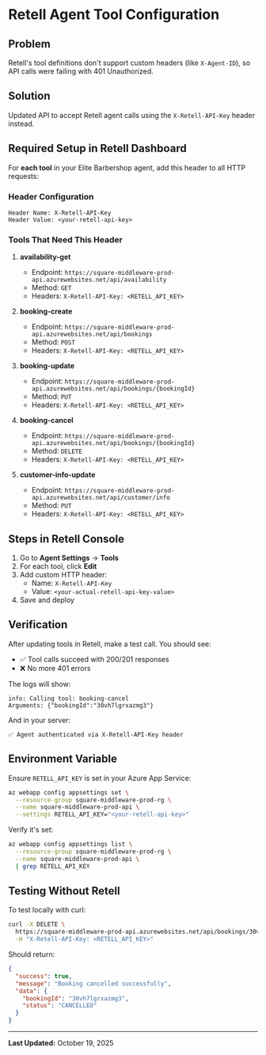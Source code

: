 # Retell Agent Tool Configuration

## Problem

Retell's tool definitions don't support custom headers (like `X-Agent-ID`), so API calls were failing with 401
Unauthorized.

## Solution

Updated API to accept Retell agent calls using the `X-Retell-API-Key` header instead.

## Required Setup in Retell Dashboard

For **each tool** in your Elite Barbershop agent, add this header to all HTTP requests:

### Header Configuration

```
Header Name: X-Retell-API-Key
Header Value: <your-retell-api-key>
```

### Tools That Need This Header

1. **availability-get**

   - Endpoint: `https://square-middleware-prod-api.azurewebsites.net/api/availability`
   - Method: `GET`
   - Headers: `X-Retell-API-Key: <RETELL_API_KEY>`

2. **booking-create**

   - Endpoint: `https://square-middleware-prod-api.azurewebsites.net/api/bookings`
   - Method: `POST`
   - Headers: `X-Retell-API-Key: <RETELL_API_KEY>`

3. **booking-update**

   - Endpoint: `https://square-middleware-prod-api.azurewebsites.net/api/bookings/{bookingId}`
   - Method: `PUT`
   - Headers: `X-Retell-API-Key: <RETELL_API_KEY>`

4. **booking-cancel**

   - Endpoint: `https://square-middleware-prod-api.azurewebsites.net/api/bookings/{bookingId}`
   - Method: `DELETE`
   - Headers: `X-Retell-API-Key: <RETELL_API_KEY>`

5. **customer-info-update**
   - Endpoint: `https://square-middleware-prod-api.azurewebsites.net/api/customer/info`
   - Method: `PUT`
   - Headers: `X-Retell-API-Key: <RETELL_API_KEY>`

## Steps in Retell Console

1. Go to **Agent Settings** → **Tools**
2. For each tool, click **Edit**
3. Add custom HTTP header:
   - Name: `X-Retell-API-Key`
   - Value: `<your-actual-retell-api-key-value>`
4. Save and deploy

## Verification

After updating tools in Retell, make a test call. You should see:

- ✅ Tool calls succeed with 200/201 responses
- ❌ No more 401 errors

The logs will show:

```
info: Calling tool: booking-cancel
Arguments: {"bookingId":"30vh7lgrxazmg3"}
```

And in your server:

```
✅ Agent authenticated via X-Retell-API-Key header
```

## Environment Variable

Ensure `RETELL_API_KEY` is set in your Azure App Service:

```bash
az webapp config appsettings set \
  --resource-group square-middleware-prod-rg \
  --name square-middleware-prod-api \
  --settings RETELL_API_KEY="<your-retell-api-key>"
```

Verify it's set:

```bash
az webapp config appsettings list \
  --resource-group square-middleware-prod-rg \
  --name square-middleware-prod-api \
  | grep RETELL_API_KEY
```

## Testing Without Retell

To test locally with curl:

```bash
curl -X DELETE \
  https://square-middleware-prod-api.azurewebsites.net/api/bookings/30vh7lgrxazmg3 \
  -H "X-Retell-API-Key: <RETELL_API_KEY>"
```

Should return:

```json
{
  "success": true,
  "message": "Booking cancelled successfully",
  "data": {
    "bookingId": "30vh7lgrxazmg3",
    "status": "CANCELLED"
  }
}
```

---

**Last Updated:** October 19, 2025

